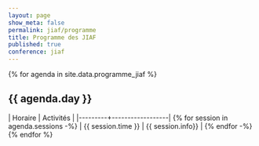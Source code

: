 ```yaml
---
layout: page
show_meta: false
permalink: jiaf/programme
title: Programme des JIAF
published: true
conference: jiaf
---
```


{% for agenda in site.data.programme_jiaf %}
## {{ agenda.day }}

| Horaire | Activités        |
|---------+------------------|
{% for session in agenda.sessions -%}
| {{ session.time }} | {{ session.info}} |
{% endfor -%}
{% endfor %}
